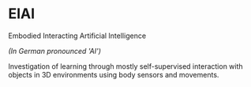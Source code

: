 # EIAI
Embodied Interacting Artificial Intelligence

*(In German pronounced 'AI')*

Investigation of learning through mostly self-supervised interaction with objects in 3D environments using body sensors and movements.

